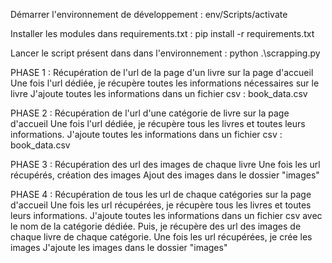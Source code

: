 Démarrer l'environnement de développement  : 
env/Scripts/activate

Installer les modules dans requirements.txt : 
pip install -r requirements.txt

Lancer le script présent dans dans l'environnement :
python .\scrapping.py


PHASE 1 : 
Récupération de l'url de la page d'un livre sur la page d'accueil
Une fois l'url dédiée, je récupère toutes les informations nécessaires sur le livre
J'ajoute toutes les informations dans un fichier csv : book_data.csv

PHASE 2 :
Récupération de l'url d'une catégorie de livre sur la page d'accueil
Une fois l'url dédiée, je récupère tous les livres et toutes leurs informations.
J'ajoute toutes les informations dans un fichier csv : book_data.csv

PHASE 3 :
Récupération des url des images de chaque livre
Une fois les url récupérés, création des images
Ajout des images dans le dossier "images"

PHASE 4 : 
Récupération de tous les url de chaque catégories sur la page d'accueil
Une fois les url récupérées, je récupère tous les livres et toutes leurs informations.
J'ajoute toutes les informations dans un fichier csv avec le nom de la catégorie dédiée.
Puis, je récupère des url des images de chaque livre de chaque catégorie.
Une fois les url récupérées, je crée les images
J'ajoute les images dans le dossier "images"